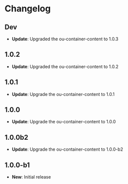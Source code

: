 # Changelog

## Dev

* **Update**: Upgraded the ou-container-content to 1.0.3

## 1.0.2

* **Update**: Upgraded the ou-container-content to 1.0.2

## 1.0.1

* **Update**: Upgrade the ou-container-content to 1.0.1

## 1.0.0

* **Update**: Upgrade the ou-container-content to 1.0.0

## 1.0.0b2

* **Update**: Upgrade the ou-container-content to 1.0.0-b2

## 1.0.0-b1

* **New**: Initial release
